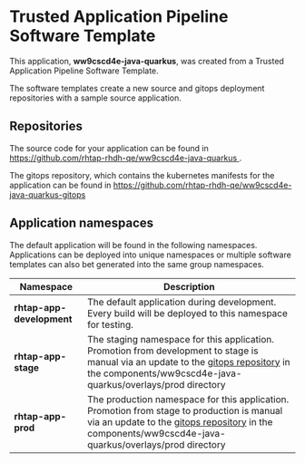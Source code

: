 # Trusted Application Pipeline Software Template

This application, **ww9cscd4e-java-quarkus**, was created from a Trusted Application Pipeline Software Template.

The software templates create a new source and gitops deployment repositories with a sample source application. 

## Repositories

The source code for your application can be found in [https://github.com/rhtap-rhdh-qe/ww9cscd4e-java-quarkus ](https://github.com/rhtap-rhdh-qe/ww9cscd4e-java-quarkus ).
 
The gitops repository, which contains the kubernetes manifests for the application can be found in 
[https://github.com/rhtap-rhdh-qe/ww9cscd4e-java-quarkus-gitops ](https://github.com/rhtap-rhdh-qe/ww9cscd4e-java-quarkus-gitops ) 

## Application namespaces 

The default application will be found in the following namespaces. Applications can be deployed into unique namespaces or multiple software templates can also bet generated into the same group namespaces.  

|  Namespace   |  Description   |  
| -------- | -------- |   
| **rhtap-app-development** | The default application during development. Every build will be deployed to this namespace for testing. | 
| **rhtap-app-stage** | The staging namespace for this application. Promotion from development to stage is manual via an update to the [gitops repository](https://github.com/rhtap-rhdh-qe/ww9cscd4e-java-quarkus-gitops ) in the components/ww9cscd4e-java-quarkus/overlays/prod directory |  
| **rhtap-app-prod** | The production namespace for this application. Promotion from stage to production is manual via an update to the [gitops repository](https://github.com/rhtap-rhdh-qe/ww9cscd4e-java-quarkus-gitops ) in the components/ww9cscd4e-java-quarkus/overlays/prod directory | 